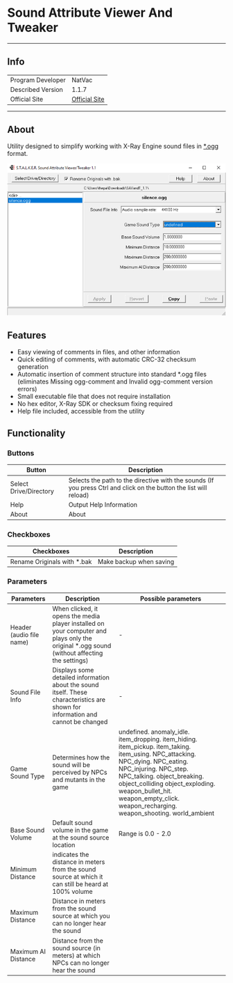 # Sound Attribute Viewer And Tweaker

___

## Info

|  |  |
|---|---|
| Program Developer | NatVac |
| Described Version | 1.1.7 |
| Official Site | [Official Site](https://www.metacognix.com/files/stlkrsoc/) |

___

## About

Utility designed to simplify working with X-Ray Engine sound files in [*.ogg](../../references/file-formats/audio-video/ogg.md) format.

![editor centered](assets/images/savandt.png)

## Features

- Easy viewing of comments in files, and other information
- Quick editing of comments, with automatic CRC-32 checksum generation
- Automatic insertion of comment structure into standard *.ogg files (eliminates Missing ogg-comment and Invalid ogg-comment version errors)
- Small executable file that does not require installation
- No hex editor, X-Ray SDK or checksum fixing required
- Help file included, accessible from the utility

## Functionality

### Buttons

| Button | Description |
|---|---|
| Select Drive/Directory | Selects the path to the directive with the sounds (If you press Ctrl and click on the button the list will reload) |
| Help | Output Help Information |
| About | About |

### Checkboxes

| Checkboxes | Description |
|---|---|
| Rename Originals with *.bak | Make backup when saving |

### Parameters

| Parameters | Description | Possible parameters |
|---|---|---|
| Header (audio file name) | When clicked, it opens the media player installed on your computer and plays only the original *.ogg sound (without affecting the settings) | - |
| Sound File Info | Displays some detailed information about the sound itself. These characteristics are shown for information and cannot be changed | - |
| Game Sound Type | Determines how the sound will be perceived by NPCs and mutants in the game | undefined. anomaly_idle. item_dropping. item_hiding. item_pickup. item_taking. item_using. NPC_attacking. NPC_dying. NPC_eating. NPC_injuring. NPC_step. NPC_talking. object_breaking. object_colliding object_exploding. weapon_bullet_hit. weapon_empty_click. weapon_recharging. weapon_shooting. world_ambient |
| Base Sound Volume | Default sound volume in the game at the sound source location | Range is 0.0 - 2.0 |
| Minimum Distance | indicates the distance in meters from the sound source at which it can still be heard at 100% volume |  |
| Maximum Distance | Distance in meters from the sound source at which you can no longer hear the sound |  |
| Maximum AI Distance | Distance from the sound source (in meters) at which NPCs can no longer hear the sound |  |
